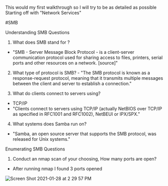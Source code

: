 This would my first walkthrough so I will try to be as detailed as possible
Starting off with "Network Services"

#SMB

Understanding SMB
Questions 
1. What does SMB stand for ?
- "SMB - Server Message Block Protocol - is a client-server communication protocol used for sharing access to files, printers, serial ports and other resources on a network. [source]"

2. What type of protocol is SMB? - 
"The SMB protocol is known as a response-request protocol, meaning that it transmits multiple messages between the client and server to establish a connection."

3. What do clients connect to servers using?    
- TCP/IP
- "Clients connect to servers using TCP/IP (actually NetBIOS over TCP/IP as specified in RFC1001 and RFC1002), NetBEUI or IPX/SPX."
 
4. What systems does Samba run on?
 - "Samba, an open source server that supports the SMB protocol, was released for Unix systems."
 
 Enumerating SMB
 Questions
 1.  Conduct an nmap scan of your choosing, How many ports are open?
 - After running nmap I found 3 ports opened
 
 ![Screen Shot 2021-01-28 at 2 29 57 PM](https://user-images.githubusercontent.com/55337670/106215794-d22a7d80-6175-11eb-8d12-12f7026215b7.png)

